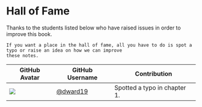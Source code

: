 # Hall of Fame

Thanks to the students listed below who have raised issues in order to improve this book.

```{tip}
If you want a place in the hall of fame, all you have to do is spot a typo or raise an idea on how we can improve 
these notes.
```

| GitHub Avatar                      | GitHub Username                        | Contribution                 |
|------------------------------------|----------------------------------------|------------------------------|
| ![](http://github.com/dward19.png) | [@dward19](https://github.com/dward19) | Spotted a typo in chapter 1. |

